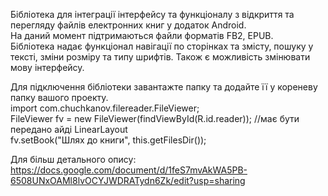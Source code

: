 Бібліотека для інтеграції інтерфейсу та функціоналу з відкриття та перегляду файлів електронних книг у додаток Android.  
На даний момент підтримаються файли форматів FB2, EPUB.  
Бібліотека надає функціонал навігації по сторінках та змісту, пошуку у тексті, зміни розміру та типу шрифтів. Також є можливість змінювати мову інтерфейсу.  

Для підключення бібліотеки завантажте папку та додайте її у кореневу папку вашого проекту.  
import com.chuchkanov.filereader.FileViewer;  
FileViewer fv = new FileViewer(findViewById(R.id.reader)); //має бути передано айді LinearLayout  
fv.setBook("Шлях до книги", this.getFilesDir());  

Для більш детального опису: https://docs.google.com/document/d/1feS7mvAkWA5PB-6508UNxOAMl8lvOCYJWDRATydn6Zk/edit?usp=sharing  
